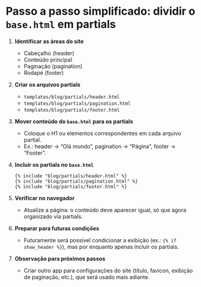 # Passo a passo simplificado: dividir o `base.html` em partials

1. **Identificar as áreas do site**

   * Cabeçalho (header)
   * Conteúdo principal
   * Paginação (pagination)
   * Rodapé (footer)

2. **Criar os arquivos partials**

   * `templates/blog/partials/header.html`
   * `templates/blog/partials/pagination.html`
   * `templates/blog/partials/footer.html`

3. **Mover conteúdo do `base.html` para os partials**

   * Coloque o H1 ou elementos correspondentes em cada arquivo partial.
   * Ex.: header → “Olá mundo”, pagination → “Página”, footer → “Footer”.

4. **Incluir os partials no `base.html`**

   ```django
   {% include "blog/partials/header.html" %}
   {% include "blog/partials/pagination.html" %}
   {% include "blog/partials/footer.html" %}
   ```

5. **Verificar no navegador**

   * Atualize a página: o conteúdo deve aparecer igual, só que agora organizado via partials.

6. **Preparar para futuras condições**

   * Futuramente será possível condicionar a exibição (ex.: `{% if show_header %}`), mas por enquanto apenas incluir os partials.

7. **Observação para próximos passos**

   * Criar outro app para configurações do site (título, favicon, exibição de paginação, etc.), que será usado mais adiante.
